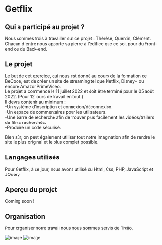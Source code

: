 # Getflix

## Qui a participé au projet ?

Nous sommes trois à travailler sur ce projet : Thérèse, Quentin, Clément.  
Chacun d'entre nous apporte sa pierre à l'édifice que ce soit pour du Front-end ou du Back-end.

## Le projet

Le but de cet exercice, qui nous est donné au cours de la formation de BeCode, est de créer un site de streaming tel que Netflix, Disney+ ou encore AmazonPrimeVideo.  
Le projet a commencé le 11 juillet 2022 et doit être terminé pour le 05 août 2022. (Pour 12 jours de travail en tout.)  
Il devra contenir au minimum :  
-Un système d'inscription et connexion/déconnexion.  
-Un espace de commentaires pour les utilisateurs.  
-Une barre de recherche afin de trouver plus facilement les vidéos/trailers de films recherchés.  
-Produire un code sécurisé.  
  
Bien sûr, on peut également utiliser tout notre imagination afin de rendre le site le plus original et le plus complet possible.  

## Langages utilisés

Pour Getflix, à ce jour, nous avons utilisé du Html, Css, PHP, JavaScript et JQuery

## Aperçu du projet

Coming soon !

## Organisation

Pour organiser notre travail nous nous sommes servis de Trello.  

![image](https://i.ibb.co/RDf8MGs/TrelloUN.png)
![image](https://i.ibb.co/0fqsDHw/Trello-DEUX.png)
